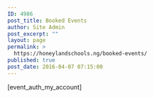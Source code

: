 ```yaml
---
ID: 4986
post_title: Booked Events
author: Site Admin
post_excerpt: ""
layout: page
permalink: >
  https://honeylandschools.ng/booked-events/
published: true
post_date: 2016-04-07 07:15:00
---
```

[event_auth_my_account]